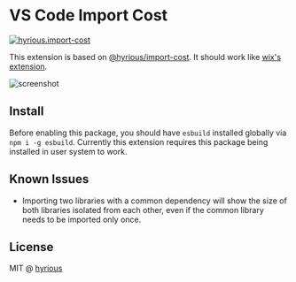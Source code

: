 # VS Code Import Cost

[![hyrious.import-cost](https://vsmarketplacebadge.apphb.com/version-short/hyrious.import-cost.svg)](https://marketplace.visualstudio.com/items?itemName=hyrious.import-cost)

This extension is based on [@hyrious/import-cost](https://github.com/hyrious/import-cost).
It should work like [wix's extension](https://github.com/wix/import-cost/tree/master/packages/vscode-import-cost).

![screenshot](https://user-images.githubusercontent.com/8097890/204717654-ddfd9599-37df-4da1-8f51-7aae954d81ac.jpg)

## Install

Before enabling this package, you should have `esbuild` installed globally via `npm i -g esbuild`.
Currently this extension requires this package being installed in user system to work.

## Known Issues

- Importing two libraries with a common dependency will show the size of both libraries isolated from each other, even if the common library needs to be imported only once.

## License

MIT @ [hyrious](https://github.com/hyrious)
